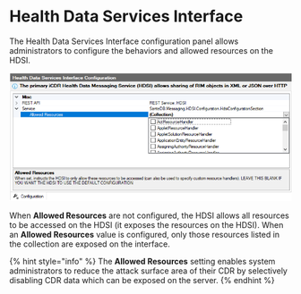 # Health Data Services Interface

The Health Data Services Interface configuration panel allows administrators to configure the behaviors and allowed resources on the HDSI. 

![](<../../../../../.gitbook/assets/image (432).png>)

When **Allowed Resources** are not configured, the HDSI allows all resources to be accessed on the HDSI (it exposes the resources on the HDSI). When an **Allowed Resources** value is configured, only those resources listed in the collection are exposed on the interface. 

{% hint style="info" %}
The **Allowed Resources** setting enables system administrators to reduce the attack surface area of their CDR by selectively disabling CDR data which can be exposed on the server.
{% endhint %}

